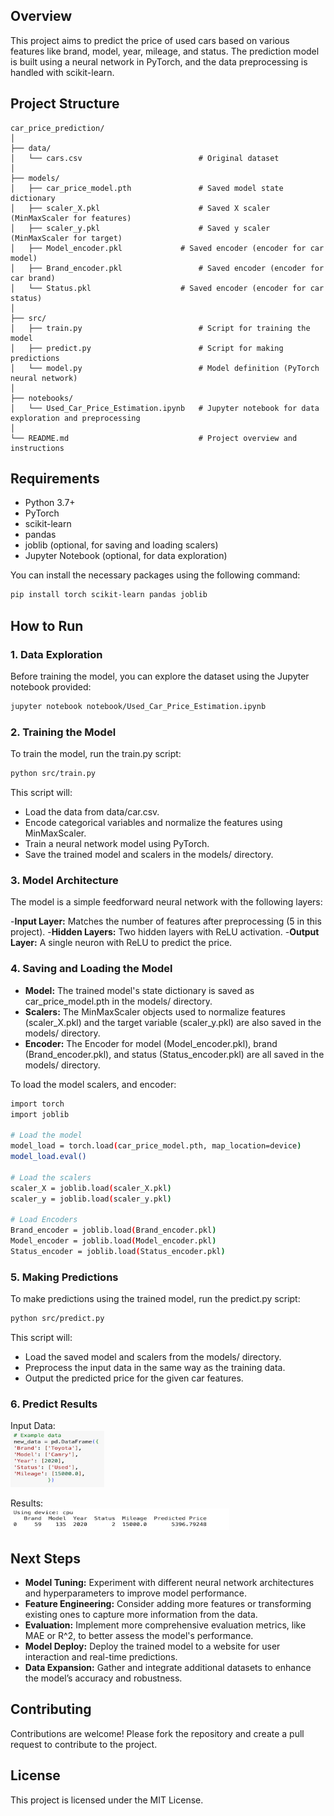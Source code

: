 ## Overview

This project aims to predict the price of used cars based on various features like brand, model, year, mileage, and status. The prediction model is built using a neural network in PyTorch, and the data preprocessing is handled with scikit-learn.

## Project Structure
```plaintext
car_price_prediction/
│
├── data/
│   └── cars.csv                     	  # Original dataset
│
├── models/
│   ├── car_price_model.pth         	  # Saved model state dictionary
│   ├── scaler_X.pkl                	  # Saved X scaler (MinMaxScaler for features)
│   ├── scaler_y.pkl                	  # Saved y scaler (MinMaxScaler for target)
│   ├── Model_encoder.pkl         	  # Saved encoder (encoder for car model)
│   ├── Brand_encoder.pkl            	  # Saved encoder (encoder for car brand)
│   └── Status.pkl              	  # Saved encoder (encoder for car status)
│
├── src/
│   ├── train.py                          # Script for training the model
│   ├── predict.py                        # Script for making predictions
│   └── model.py                          # Model definition (PyTorch neural network)
│
├── notebooks/
│   └── Used_Car_Price_Estimation.ipynb   # Jupyter notebook for data exploration and preprocessing
│
└── README.md                             # Project overview and instructions
```

## Requirements

- Python 3.7+
- PyTorch
- scikit-learn
- pandas
- joblib (optional, for saving and loading scalers)
- Jupyter Notebook (optional, for data exploration)

You can install the necessary packages using the following command:

```bash
pip install torch scikit-learn pandas joblib
```

## How to Run

### 1. Data Exploration

Before training the model, you can explore the dataset using the Jupyter notebook provided:

```bash
jupyter notebook notebook/Used_Car_Price_Estimation.ipynb
```

### 2. Training the Model
To train the model, run the train.py script:

```bash
python src/train.py
```

This script will:

- Load the data from data/car.csv.
- Encode categorical variables and normalize the features using MinMaxScaler.
- Train a neural network model using PyTorch.
- Save the trained model and scalers in the models/ directory.


### 3. Model Architecture
The model is a simple feedforward neural network with the following layers:

-**Input Layer:** Matches the number of features after preprocessing (5 in this project).
-**Hidden Layers:** Two hidden layers with ReLU activation.
-**Output Layer:** A single neuron with ReLU to predict the price.

### 4. Saving and Loading the Model
- **Model:** The trained model's state dictionary is saved as car_price_model.pth in the models/ directory.
- **Scalers:** The MinMaxScaler objects used to normalize features (scaler_X.pkl) and the target variable (scaler_y.pkl) are also saved in the models/ directory.
- **Encoder:** The Encoder for model (Model_encoder.pkl), brand (Brand_encoder.pkl), and status (Status_encoder.pkl) are all saved in the models/ directory.

To load the model scalers, and encoder:
```bash
import torch
import joblib

# Load the model
model_load = torch.load(car_price_model.pth, map_location=device)
model_load.eval()

# Load the scalers
scaler_X = joblib.load(scaler_X.pkl)
scaler_y = joblib.load(scaler_y.pkl)

# Load Encoders
Brand_encoder = joblib.load(Brand_encoder.pkl)
Model_encoder = joblib.load(Model_encoder.pkl)
Status_encoder = joblib.load(Status_encoder.pkl)
```

### 5. Making Predictions
To make predictions using the trained model, run the predict.py script:

```bash
python src/predict.py
```

This script will:

- Load the saved model and scalers from the models/ directory.
- Preprocess the input data in the same way as the training data.
- Output the predicted price for the given car features.

### 6. Predict Results
Input Data:<br>
<img src="assets/images/inputdata.png" alt="Diagram" width="150">

Results:<br>
<img src="assets/images/results.png" alt="Diagram" width="350">


## Next Steps
- **Model Tuning:**
 Experiment with different neural network architectures and hyperparameters to improve model performance.
- **Feature Engineering:**
 Consider adding more features or transforming existing ones to capture more information from the data.
- **Evaluation:** 
Implement more comprehensive evaluation metrics, like MAE or R^2, to better assess the model's performance.
- **Model Deploy:**
 Deploy the trained model to a website for user interaction and real-time predictions.
- **Data Expansion:** 
 Gather and integrate additional datasets to enhance the model’s accuracy and robustness.

## Contributing
Contributions are welcome! Please fork the repository and create a pull request to contribute to the project.

## License
This project is licensed under the MIT License.
